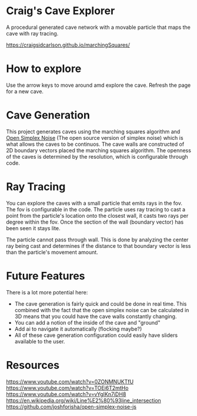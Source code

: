  # Craig's Cave Explorer
A procedural generated cave network with a movable particle that maps the cave with ray tracing.

https://craigsidcarlson.github.io/marchingSquares/

# How to explore
Use the arrow keys to move around amd explore the cave. Refresh the page for a new cave.

# Cave Generation
This project generates caves using the marching squares algorithm and <a href="https://github.com/joshforisha/open-simplex-noise-js">Open Simplex Noise</a> (The open source version of simplex noise) which is what allows the caves to be continuos. The cave walls are constructed of 2D boundary vectors placed the marching squares algorithm. The openness of the caves is determined by the resolution, which is configurable through code. 

# Ray Tracing
You can explore the caves with a small particle that emits rays in the fov. The fov is configurable in the code. The particle uses ray tracing to cast a point from the particle's location onto the closest wall, it casts two rays per degree within the fov. Once the section of the wall (boundary vector) has been seen it stays lite. 

The particle cannot pass through wall. This is done by analyzing the center ray being cast and determines if the distance to that boundary vector is less than the particle's movement amount.

# Future Features
There is a lot more potential here:
  - The cave generation is fairly quick and could be done in real time. This combined with the fact that the open simplex noise can be calculated in 3D means that you could have the cave walls constantly changing.
  - You can add a notion of the inside of the cave and "ground"
  - Add ai to navigate it automatically (flocking maybe?)
  - All of these cave generation configuration could easily have sliders available to the user.

# Resources
https://www.youtube.com/watch?v=0ZONMNUKTfU <br>
https://www.youtube.com/watch?v=TOEi6T2mtHo <br>
https://www.youtube.com/watch?v=vYgIKn7iDH8 <br>
https://en.wikipedia.org/wiki/Line%E2%80%93line_intersection  <br>
https://github.com/joshforisha/open-simplex-noise-js <br>
